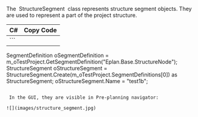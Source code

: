 The  StructureSegment  class represents structure segment objects. They are used to represent a part of the project structure.

| C# | Copy Code |
| --- | --- |
| ```  SegmentDefinition oSegmentDefinition = m_oTestProject.GetSegmentDefinition("Eplan.Base.StructureNode"); StructureSegment oStructureSegment = StructureSegment.Create(m_oTestProject.SegmentDefinitions[0]) as StructureSegment; oStructureSegment.Name = "test1b"; ``` | |

 In the GUI, they are visible in Pre-planning navigator:

![](images/structure_segment.jpg)